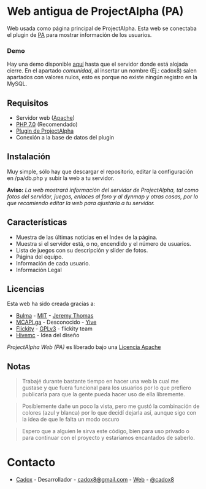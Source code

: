 # Web antigua de ProjectAlpha (PA)
Web usada como página principal de ProjectAlpha.
Esta web se conectaba el plugin de [PA](https://github.com/cadox8/PA) para mostrar información de los usuarios.

### Demo
Hay una demo disponible [aquí](https://projectalpha.es/old/) hasta que el servidor donde está alojada cierre.
En el apartado *comunidad*, al insertar un nombre (Ej.: cadox8) salen apartados con valores nulos, esto es porque no existe ningún registro en la MySQL.

## Requisitos
- Servidor web ([Apache](https://www.apache.org))
- [PHP 7.0](http://php.net/downloads.php) (Recomendado)
- [Plugin de ProjectAlpha](https://github.com/cadox8/PA)
- Conexión a la base de datos del plugin

## Instalación
Muy simple, sólo hay que descargar el repositorio, editar la configuración en /pa/db.php y subir la web a tu servidor.

**Aviso:** *La web mostrará información del servidor de ProjectAlpha, tal como fotos del servidor, juegos, enlaces al foro y al dynmap y otras cosas, por lo que recomiendo editar la web para ajustarla a tu servidor.*

## Características
- Muestra de las últimas noticias en el Index de la página.
- Muestra si el servidor está, o no, encendido y el número de usuarios.
- Lista de juegos con su descripción y slider de fotos.
- Página del equipo.
- Información de cada usuario.
- Información Legal

## Licencias
Esta web ha sido creada gracias a:
- [Bulma](https://bulma.io) - [MIT](https://github.com/jgthms/bulma/blob/master/LICENSE) - [Jeremy Thomas](https://twitter.com/jgthms)
- [MCAPI.ga](mcapi.ca) - Desconocido - [Yive](https://twitter.com/ItsYive)
- [Flickity](http://flickity.metafizzy.co) - [GPLv3](https://flickity.metafizzy.co/license.html) - flickity team
- [Hivemc](https://hivemc.com) - Idea del diseño

*ProjectAlpha Web (PA)* es liberado bajo una [Licencia Apache](https://github.com/cadox8/PA_Web/blob/master/LICENSE)

## Notas
> Trabajé durante bastante tiempo en hacer una web la cual me gustase y que fuera funcional para los usuarios por lo que prefiero publicarla para que la gente pueda hacer uso de ella libremente.

> Posiblemente dañe un poco la vista, pero me gustó la combinación de colores (azul y blanca) por lo que decidí dejarla así, aunque sigo con la idea de que le falta un modo oscuro

> Espero que a alguien le sirva este código, bien para uso privado o para continuar con el proyecto y estaríamos encantados de saberlo.

# Contacto
* [Cadox](https://github.com/cadox8) - Desarrollador - cadox8@gmail.com - [Web](http://cadox8.me) - [@cadox8](https://twitter.com/cadox8)
